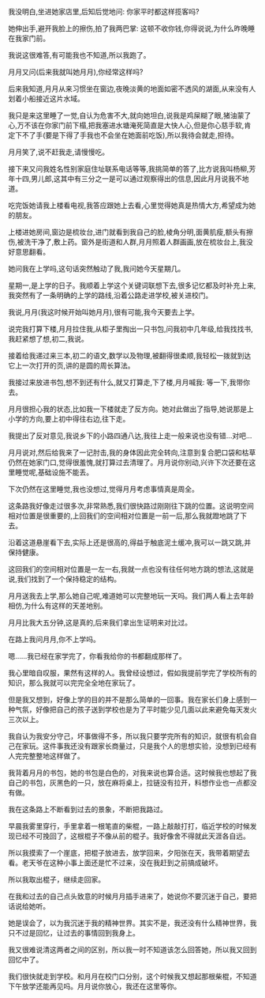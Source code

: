 我没明白,坐进她家店里,后知后觉地问: 你家平时都这样揽客吗?

她伸出手,避开我脸上的擦伤,拍了我两巴掌: 这顿不收你钱,你得说说,为什么昨晚睡在我家门前。

我说这很难答,有可能我也不知道,所以我跑了。

月月又问(后来我就叫她月月),你经常这样吗?

后来我知道,月月从来习惯坐在窗边,夜晚淡黄的地面如密不透风的湖面,从来没有人划着小船接近这片水域。

我只是来这里睡了一觉,自认为危害不大,就向她坦白,说我是鸡屎糊了眼,猪油蒙了心,万不该在你家门前下榻,把我塞进水塘淹死简直是大快人心,但是你心慈手软,肯定下不了手(要是下得了手我也不会坐在她面前吃饭),所以我待会就走,担待。

月月笑了,说不赶我走,请慢慢吃。

接下来又问我姓名性别家庭住址联系电话等等,我挑简单的答了,比方说我叫杨柳,芳年十四,男儿郎,这其中有三分之一是可以通过观察得出的信息,因此月月说我不地道。

吃完饭她请我上楼看电视,我答应跟她上去看,心里觉得她真是热情大方,希望成为她的朋友。

上楼进她房间,窗边是梳妆台,进门就看到我自己的脸,棱角分明,面黄肌瘦,额头有擦伤,被洗干净了,敷上药。窗外是街道和人群,月月照着人群画画,放在梳妆台上,我没好意思翻看。

她问我在上学吗,这句话突然触动了我,我问她今天星期几。

星期一,是上学的日子。我顺着上学这个关键词联想下去,很多记忆都及时补充上来,我突然有了一条明确的上学的路线,沿着公路走进学校,被关进校门。

我说,月月(我这时候开始叫她月月),很有可能,我今天要去上学。

说完我打算下楼,月月拉住我,从柜子里掏出一只书包,问我初中几年级,给我找找书,我赶紧想了想,初二,我说。

接着给我递过来三本,初二的语文,数学以及物理,被翻得很柔顺,我轻松一拨就到达它上一次打开的页,讲的是圆的周长算法。

我接过来放进书包,想不到还有什么,就又打算走,下了楼,月月喊我: 等一下,我带你去。

月月很担心我的状态,比如我一下楼就走了反方向。她对此做出了指导,她说那是上小学的方向,要上初中得往右边,往下走。

我提出了反对意见,我说乡下的小路四通八达,我往上走一般来说也没有错...对吧...

月月说对,然后给我来了一记肘击,我的身体因此完全转向,注意到复合肥口袋和枯草仍然在她家门口,觉得很羞愧,就打算过去清理了。月月说你别动,兴许下次还要在这里睡觉呢,基础设施不能丢。

下次仍然在这里睡觉,我也没想过,觉得月月考虑事情真是周全。

这条路我好像走过很多次,非常熟悉,我们很快路过刚刚往下跳的位置。这说明空间相对位置是很重要的,上回我们的空间相对位置是一前一后,那么我就蹬地跳了下去。

沿着这道悬崖看下去,实际上还是很高的,得益于触底泥土缓冲,我可以一跳又跳,并保持健康。

这回我们的空间相对位置是一左一右,我就一点也没有往任何地方跳的想法,这就是说,我们找到了一个保持稳定的结构。

月月送我去上学,那么她自己呢,难道她可以完整地玩一天吗。我们两人看上去年龄相仿,为什么有这样的天差地别。

月月比我大五分钟,这是真的,后来我们拿出生证明来对比过。

在路上我问月月,你不上学吗。

嗯……我已经在家学完了，你看我给你的书都翻成那样了。

我心里暗自叹服，果然有这样的人。我曾经设想过，假如我提前学完了学校所有的知识，那么我就可以完完全全地在家玩了。

但是我又想到，好像上学的目的并不是那么简单的一回事。我在家长们身上感到一种气氛，好像把自己的孩子送到学校也是为了平时能少见几面以此来避免每天发火三次以上。

我自认为我安分守己，坏事做得不多，所以我只要学完所有的知识，就很有机会自己在家玩。这件事我还没有跟家长商量过，只是我个人的思想实验，没想到已经有人完完整整地这样做了。

我背着月月的书包，她的书包是白色的，对我来说也算合适。这时候我也想起了我自己的书包，灰黑色的一只，放在麻将桌上，拉链没有拉开，料想作业也一点都没有做。

我在这条路上不断看到过去的景象，不断把我路过。

早晨我雾里穿行，手里拿着一根笔直的柴棍，一路上敲敲打打，临近学校的时候发现已经不可挽回了，这根棍子不像从前的棍子。我好像舍不得就此天涯各自远。

所以我摸索了一个崖底，把棍子放进去，放学回来，夕阳张在天，我带着期望去看。老天爷在这种小事上面还是忙不过来，没在我赶到之前搞成破坏。

所以我取出棍子，继续走回家。

在我和过去的自己点头致意的时候月月插手进来了，她说你不要沉迷于自己，要把话说给她听。

她是误会了，以为我沉迷于我的精神世界。其实不是，我还没有什么精神世界，我只不过是回忆，让过去的事情回到我身上。

我又很难说清这两者之间的区别，所以我一时不知道该怎么回答她，所以我又回到回忆中了。

我们很快就走到学校。和月月在校门口分别，这个时候我又想起那根柴棍，不知道下午放学还能再见吗。月月说你放心，我还在这里等你。
